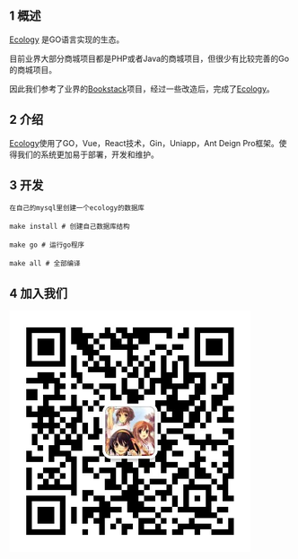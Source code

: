 ## 1 概述

[Ecology](https://github.com/goecology/ecology) 是GO语言实现的生态。

目前业界大部分商城项目都是PHP或者Java的商城项目，但很少有比较完善的Go的商城项目。

因此我们参考了业界的[Bookstack](https://github.com/TruthHun/BookStack)项目，经过一些改造后，完成了[Ecology](https://github.com/goecology/ecology)。


## 2 介绍

[Ecology](https://github.com/goecology/ecology)使用了GO，Vue，React技术，Gin，Uniapp，Ant Deign Pro框架。使得我们的系统更加易于部署，开发和维护。


## 3 开发

```
在自己的mysql里创建一个ecology的数据库

make install # 创建自己数据库结构

make go # 运行go程序

make all # 全部编译
```

## 4 加入我们

![wechat](./docs/img/wechat.jpg)
